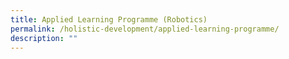```yaml
---
title: Applied Learning Programme (Robotics)
permalink: /holistic-development/applied-learning-programme/
description: ""
---
```


